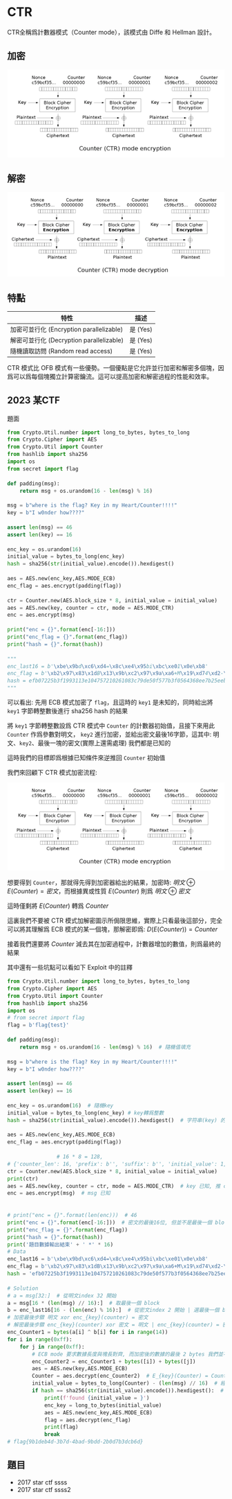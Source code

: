# CTR

CTR全稱爲計數器模式（Counter mode），該模式由 Diffe 和 Hellman 設計。

## 加密

![](./figure/ctr_encryption.png)

## 解密

![](./figure/ctr_decryption.png)

## 特點

| 特性                          | 描述     |
| ----------------------------- | -------- |
| 加密可並行化 (Encryption parallelizable) | 是 (Yes) |
| 解密可並行化 (Decryption parallelizable) | 是 (Yes) |
| 隨機讀取訪問 (Random read access)   | 是 (Yes) |

CTR 模式比 OFB 模式有一些優勢。一個優點是它允許並行加密和解密多個塊，因爲可以爲每個塊獨立計算密鑰流。這可以提高加密和解密過程的性能和效率。

## 2023 某CTF

題面

```python
from Crypto.Util.number import long_to_bytes, bytes_to_long
from Crypto.Cipher import AES
from Crypto.Util import Counter
from hashlib import sha256
import os
from secret import flag

def padding(msg):
    return msg + os.urandom(16 - len(msg) % 16)

msg = b"where is the flag? Key in my Heart/Counter!!!!"
key = b"I w0nder how????"

assert len(msg) == 46
assert len(key) == 16

enc_key = os.urandom(16)
initial_value = bytes_to_long(enc_key)
hash = sha256(str(initial_value).encode()).hexdigest()

aes = AES.new(enc_key,AES.MODE_ECB)
enc_flag = aes.encrypt(padding(flag))

ctr = Counter.new(AES.block_size * 8, initial_value = initial_value) 
aes = AES.new(key, counter = ctr, mode = AES.MODE_CTR)
enc = aes.encrypt(msg)

print("enc = {}".format(enc[-16:]))
print("enc_flag = {}".format(enc_flag))
print("hash = {}".format(hash))

"""
enc_last16 = b'\xbe\x9bd\xc6\xd4=\x8c\xe4\x95bi\xbc\xe01\x0e\xb8'
enc_flag = b'\xb2\x97\x83\x1dB\x13\x9b\xc2\x97\x9a\xa6+M\x19\xd74\xd2-\xc0\xb6\xba\xe8ZE\x0b:\x14\xed\xec!\xa1\x92\xdfZ\xb0\xbd\xb4M\xb1\x14\xea\xd8\xee\xbf\x83\x16g\xfa'
hash = efb07225b3f1993113e104757210261083c79de50f577b3f0564368ee7b25eeb
"""
```

可以看出: 先用 ECB 模式加密了 `flag`，且這時的 `key1` 是未知的，同時給出將 `key1` 字節轉整數後進行 sha256 hash 的結果

將 `key1` 字節轉整數設爲 CTR 模式中 `Counter` 的計數器初始值，且接下來用此 `Counter` 作爲參數對明文， `key2` 進行加密，並給出密文最後16字節，這其中: 明文、`key2`、最後一塊的密文(實際上還需處理) 我們都是已知的

這時我們的目標即爲根據已知條件來逆推回 `Counter` 初始值

我們來回顧下 CTR 模式加密流程: 

![](./figure/ctr_encryption.png)

想要得到 `Counter`，那就得先得到加密器給出的結果，加密時: $明文 \oplus E(Counter) = 密文$，而根據異或性質 $E(Counter)$ 則爲 $明文 \oplus 密文$

這時僅剩將 $E(Counter)$ 轉爲 $Counter$

這裏我們不要被 CTR 模式加解密圖示所侷限思維，實際上只看最後這部分，完全可以將其理解爲 ECB 模式的某一個塊，那解密即爲: $D(E(Counter)) = Counter$

接着我們還要將 $Counter$ 減去其在加密過程中，計數器增加的數值，則爲最終的結果

其中還有一些坑點可以看如下 Exploit 中的註釋

```python
from Crypto.Util.number import long_to_bytes, bytes_to_long
from Crypto.Cipher import AES
from Crypto.Util import Counter
from hashlib import sha256
import os
# from secret import flag
flag = b'flag{test}'

def padding(msg):
    return msg + os.urandom(16 - len(msg) % 16)  # 隨機值填充

msg = b"where is the flag? Key in my Heart/Counter!!!!"
key = b"I w0nder how????"

assert len(msg) == 46
assert len(key) == 16

enc_key = os.urandom(16)  # 隨機key
initial_value = bytes_to_long(enc_key) # key轉爲整數
hash = sha256(str(initial_value).encode()).hexdigest()  # 字符串(key) 的 sha256

aes = AES.new(enc_key,AES.MODE_ECB) 
enc_flag = aes.encrypt(padding(flag))

                # 16 * 8 = 128,
# {'counter_len': 16, 'prefix': b'', 'suffix': b'', 'initial_value': 1, 'little_endian': False}
ctr = Counter.new(AES.block_size * 8, initial_value = initial_value) 
print(ctr)
aes = AES.new(key, counter = ctr, mode = AES.MODE_CTR)  # key 已知, 推 counter, CTR mode 不需要 padding
enc = aes.encrypt(msg)  # msg 已知


# print("enc = {}".format(len(enc)))  # 46
print("enc = {}".format(enc[-16:]))  # 密文的最後16位, 但並不是最後一個 block
print("enc_flag = {}".format(enc_flag))
print("hash = {}".format(hash))
print('題目數據輸出結束' + ' *' * 16)
# Data
enc_last16 = b'\xbe\x9bd\xc6\xd4=\x8c\xe4\x95bi\xbc\xe01\x0e\xb8'
enc_flag = b'\xb2\x97\x83\x1dB\x13\x9b\xc2\x97\x9a\xa6+M\x19\xd74\xd2-\xc0\xb6\xba\xe8ZE\x0b:\x14\xed\xec!\xa1\x92\xdfZ\xb0\xbd\xb4M\xb1\x14\xea\xd8\xee\xbf\x83\x16g\xfa'
hash = 'efb07225b3f1993113e104757210261083c79de50f577b3f0564368ee7b25eeb'

# Solution
# a = msg[32:]  # 從明文index 32 開始
a = msg[16 * (len(msg) // 16):]  # 取最後一個 block
b = enc_last16[16 - (len(enc) % 16):]  # 從密文index 2 開始 | 選最後一個 block
# 加密最後步驟 明文 xor enc_{key}(counter) = 密文
# 解密最後步驟 enc_{key}(counter) xor 密文 = 明文 | enc_{key}(counter) = 密文 xor 明文
enc_Counter1 = bytes(a[i] ^ b[i] for i in range(14))  
for i in range(0xff):
    for j in range(0xff):
        # ECB mode 要求數據長度與塊長對齊, 而加密後的數據的最後 2 bytes 我們並不清楚, 所以我們需要嘗試所有的可能
        enc_Counter2 = enc_Counter1 + bytes([i]) + bytes([j])
        aes = AES.new(key,AES.MODE_ECB)
        Counter = aes.decrypt(enc_Counter2)  # E_{key}(Counter) = Counter_enc | Counter = D_{key}(Counter_enc)
        initial_value = bytes_to_long(Counter) - (len(msg) // 16)  # 經歷兩個 block, 最後一個 block 的 Counter - block 數 = 初始值
        if hash == sha256(str(initial_value).encode()).hexdigest():  # type: str
            print(f'found {initial_value = }')
            enc_key = long_to_bytes(initial_value)
            aes = AES.new(enc_key,AES.MODE_ECB)
            flag = aes.decrypt(enc_flag)
            print(flag)
            break
# flag{9b1deb4d-3b7d-4bad-9bdd-2b0d7b3dcb6d}
```

## 題目

- 2017 star ctf ssss
- 2017 star ctf ssss2
